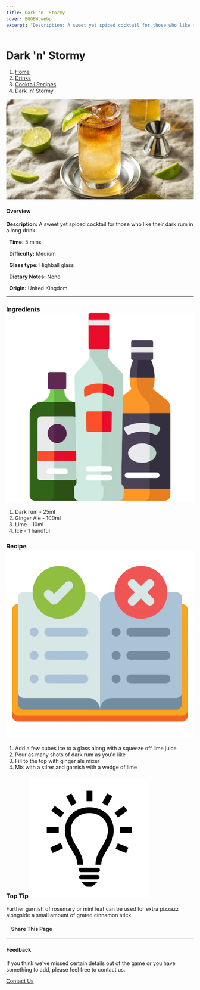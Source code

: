 ```yaml
---
title: Dark 'n' Stormy
cover: BGGBW.webp
excerpt: "Description: A sweet yet spiced cocktail for those who like their dark rum in a long drink."
---
```


# Dark 'n' Stormy

1.  [Home](/)
2.  [Drinks](drinks)
3.  [Cocktail Recipes](drinks/cocktailrecipes)
4.  Dark 'n' Stormy

![](images/dark-n-stormy.webp)

#### Overview

**Description:** A sweet yet spiced cocktail for those who like their dark rum in a long drink.

  **Time:** 5 mins

  **Difficulty:** Medium

  **Glass type:** Highball glass

  **Dietary Notes:** None

  **Origin:** United Kingdom

* * *

### Ingredients ![target](images/liquor.webp)

1.  Dark rum - 25ml
2.  Ginger Ale - 100ml
3.  Lime - 10ml
4.  Ice - 1 handful

### Recipe ![target](images/rules.webp)

1.  Add a few cubes ice to a glass along with a squeeze off lime juice
2.  Pour as many shots of dark rum as you'd like
3.  Fill to the top with ginger ale mixer
4.  Mix with a stirer and garnish with a wedge of lime

### Top Tip ![target](images/lightbulb.webp)

Further garnish of rosemary or mint leaf can be used for extra pizzazz alongside a small amount of grated cinnamon stick.

####     Share This Page

[](https://www.facebook.com/sharer/sharer.php?u=beergogglegames.co.uk/Drinks/CocktailRecipes/dark-n-stormy)[](https://www.instagram.com/direct/new/)[](https://twitter.com/intent/tweet?url=beergogglegames.co.uk/Drinks/CocktailRecipes/rum-spice)

* * *

#### Feedback

If you think we've missed certain details out of the game or you have something to add, please feel free to contact us.

  
  
  
[Contact Us](contact)
